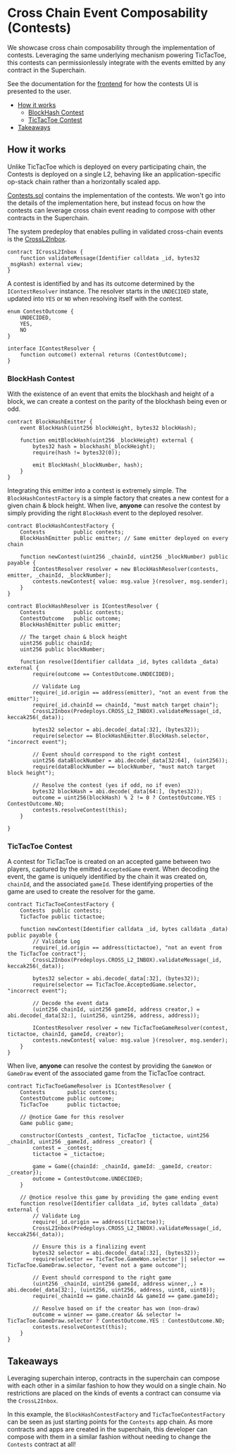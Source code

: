 # Cross Chain Event Composability (Contests)

We showcase cross chain composability through the implementation of contests. Leveraging the same underlying mechanism powering TicTacToe, this contests can permissionlessly integrate with the events emitted by any contract in the Superchain.

See the documentation for the [frontend](https://github.com/ethereum-optimism/supersim/tree/main/examples/contests) for how the contests UI is presented to the user.

- [How it works](#how-it-works)
  - [BlockHash Contest](#blockhash-contest)
  - [TicTacToe Contest](#tictactoe-contest)
- [Takeaways](#takeaways)

## How it works

Unlike TicTacToe which is deployed on every participating chain, the Contests is deployed on a single L2, behaving like an application-specific op-stack chain rather than a horizontally scaled app.

[Contests.sol](https://github.com/ethereum-optimism/supersim/blob/main/contracts/src/contests/Contests.sol) contains the implementation of the contests. We won't go into the details of the implementation here, but instead focus on how the contests can leverage cross chain event reading to compose with other contracts in the Superchain.

The system predeploy that enables pulling in validated cross-chain events is the [CrossL2Inbox](https://specs.optimism.io/interop/predeploys.html#crossl2inbox).

```solidity
contract ICrossL2Inbox {
    function validateMessage(Identifier calldata _id, bytes32 _msgHash) external view;
}
```

A contest is identified by and has its outcome determined by the `IContestResolver` instance. The resolver starts in the `UNDECIDED` state, updated into `YES` or `NO` when resolving itself
with the contest.

```solidity
enum ContestOutcome {
    UNDECIDED,
    YES,
    NO
}

interface IContestResolver {
    function outcome() external returns (ContestOutcome);
}
```

### BlockHash Contest

With the existence of an event that emits the blockhash and height of a block, we can create a contest on the parity of the blockhash being even or odd.

```solidity
contract BlockHashEmitter {
    event BlockHash(uint256 blockHeight, bytes32 blockHash);

    function emitBlockHash(uint256 _blockHeight) external {
        bytes32 hash = blockhash(_blockHeight);
        require(hash != bytes32(0));

        emit BlockHash(_blockNumber, hash);
    }
}
```

Integrating this emitter into a contest is extremely simple.  The `BlockHashContestFactory` is a simple factory that creates a new contest for a given chain & block height. When live, **anyone** can resolve the contest by simply providing the right `BlockHash` event to the deployed resolver.

```solidity
contract BlockHashContestFactory {
    Contests         public contests;
    BlockHashEmitter public emitter; // Same emitter deployed on every chain

    function newContest(uint256 _chainId, uint256 _blockNumber) public payable {
        IContestResolver resolver = new BlockHashResolver(contests, emitter, _chainId, _blockNumber);
        contests.newContest{ value: msg.value }(resolver, msg.sender);
    }
}

contract BlockHashResolver is IContestResolver {
    Contests         public contests;
    ContestOutcome   public outcome;
    BlockHashEmitter public emitter;

    // The target chain & block height
    uint256 public chainId;
    uint256 public blockNumber;

    function resolve(Identifier calldata _id, bytes calldata _data) external {
        require(outcome == ContestOutcome.UNDECIDED);

        // Validate Log
        require(_id.origin == address(emitter), "not an event from the emitter");
        require(_id.chainId == chainId, "must match target chain");
        CrossL2Inbox(Predeploys.CROSS_L2_INBOX).validateMessage(_id, keccak256(_data));

        bytes32 selector = abi.decode(_data[:32], (bytes32));
        require(selector == BlockHashEmitter.BlockHash.selector, "incorrect event");

        // Event should correspond to the right contest
        uint256 dataBlockNumber = abi.decode(_data[32:64], (uint256));
        require(dataBlockNumber == blockNumber, "must match target block height");

        // Resolve the contest (yes if odd, no if even)
        bytes32 blockHash = abi.decode(_data[64:], (bytes32));
        outcome = uint256(blockHash) % 2 != 0 ? ContestOutcome.YES : ContestOutcome.NO;
        contests.resolveContest(this);
    }

}
```

### TicTacToe Contest

A contest for TicTacToe is created on an accepted game between two players, captured by the emitted `AcceptedGame` event. When decoding the event, the game is uniquely identified by the chain it was created on, `chainId`, and the associated `gameId`. These identifying properties of the game are used to create the resolver for the game.

```solidity
contract TicTacToeContestFactory {
    Contests  public contests;
    TicTacToe public tictactoe;

    function newContest(Identifier calldata _id, bytes calldata _data) public payable {
        // Validate Log
        require(_id.origin == address(tictactoe), "not an event from the TicTacToe contract");
        CrossL2Inbox(Predeploys.CROSS_L2_INBOX).validateMessage(_id, keccak256(_data));

        bytes32 selector = abi.decode(_data[:32], (bytes32));
        require(selector == TicTacToe.AcceptedGame.selector, "incorrect event");

        // Decode the event data
        (uint256 chainId, uint256 gameId, address creator,) = abi.decode(_data[32:], (uint256, uint256, address, address));

        IContestResolver resolver = new TicTacToeGameResolver(contest, tictactoe, chainId, gameId, creator);
        contests.newContest{ value: msg.value }(resolver, msg.sender);
    }
}
```

When live, **anyone** can resolve the contest by providing the `GameWon` or `GameDraw` event of the associated game from the TicTacToe contract.

```solidity
contract TicTacToeGameResolver is IContestResolver {
    Contests       public contests;
    ContestOutcome public outcome;
    TicTacToe      public tictactoe;

    // @notice Game for this resolver
    Game public game;

    constructor(Contests _contest, TicTacToe _tictactoe, uint256 _chainId, uint256 _gameId, address _creator) {
        contest = _contest;
        tictactoe = _tictactoe;

        game = Game({chainId: _chainId, gameId: _gameId, creator: _creator});
        outcome = ContestOutcome.UNDECIDED;
    }

    // @notice resolve this game by providing the game ending event
    function resolve(Identifier calldata _id, bytes calldata _data) external {
        // Validate Log
        require(_id.origin == address(tictactoe));
        CrossL2Inbox(Predeploys.CROSS_L2_INBOX).validateMessage(_id, keccak256(_data));

        // Ensure this is a finalizing event
        bytes32 selector = abi.decode(_data[:32], (bytes32));
        require(selector == TicTacToe.GameWon.selector || selector == TicTacToe.GameDraw.selector, "event not a game outcome");

        // Event should correspond to the right game
        (uint256 _chainId, uint256 gameId, address winner,,) = abi.decode(_data[32:], (uint256, uint256, address, uint8, uint8));
        require(_chainId == game.chainId && gameId == game.gameId);

        // Resolve based on if the creator has won (non-draw)
        outcome = winner == game.creator && selector != TicTacToe.GameDraw.selector ? ContestOutcome.YES : ContestOutcome.NO;
        contests.resolveContest(this);
    }
}
```

## Takeaways

Leveraging superchain interop, contracts in the superchain can compose with each other in a similar fashion to how they would on a single chain. No restrictions are placed on the kinds of events a contract can consume via the `CrossL2Inbox`.

In this example, the `BlockHashContestFactory` and `TicTacToeContestFactory` can be seen as just starting points for the `Contests` app chain. As more contracts and apps are created in the superchain, this developer can compose with them in a similar fashion without needing to change the `Contests` contract at all!